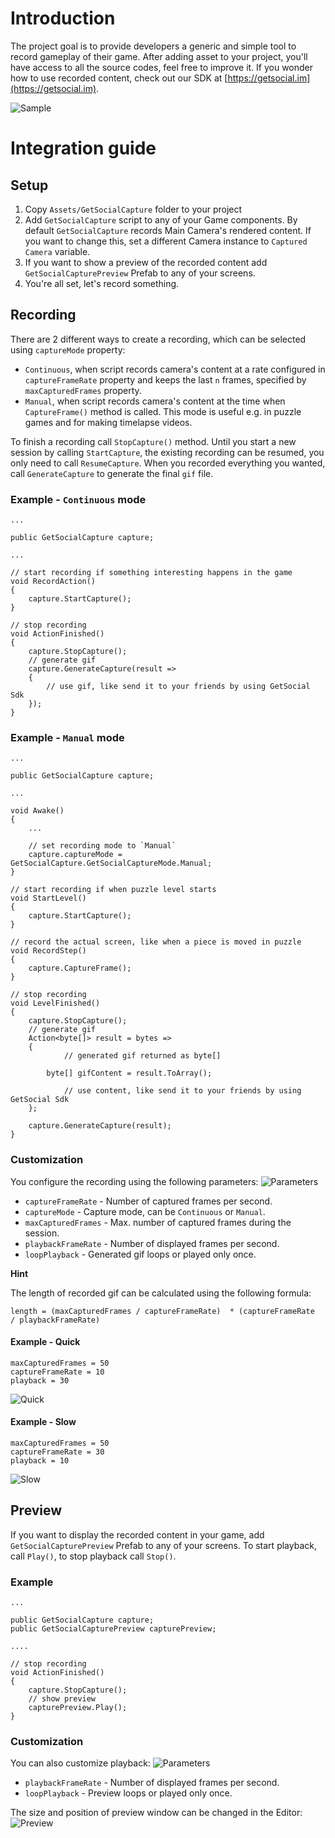 # Introduction

The project goal is to provide developers a generic and simple tool to record gameplay of their game.
After adding asset to your project, you'll have access to all the source codes, feel free to improve it.
If you wonder how to use recorded content, check out our SDK at [https://getsocial.im](https://getsocial.im).

![Sample](getsocial-gif-capture-library.gif)

# Integration guide

## Setup

1. Copy `Assets/GetSocialCapture` folder to your project
1. Add `GetSocialCapture` script to any of your Game components.
By default `GetSocialCapture` records Main Camera's rendered content. If you want to change this, set a different Camera instance
to `Captured Camera` variable.
1. If you want to show a preview of the recorded content add `GetSocialCapturePreview` Prefab to any of your screens.
1. You're all set, let's record something. 

## Recording

There are 2 different ways to create a recording, which can be selected using `captureMode` property:
- `Continuous`, when script records camera's content at a rate configured in `captureFrameRate` property and keeps the last `n` frames, specified by `maxCapturedFrames` property.
- `Manual`, when script records camera's content at the time when `CaptureFrame()` method is called. This mode is useful e.g. in puzzle games and for making timelapse videos.

To finish a recording call `StopCapture()` method. Until you start a new session by calling `StartCapture`, the existing recording can be resumed, you only need to call `ResumeCapture`.
When you recorded everything you wanted, call `GenerateCapture` to generate the final `gif` file.

### Example - `Continuous` mode

```
...

public GetSocialCapture capture;

...

// start recording if something interesting happens in the game
void RecordAction() 
{
    capture.StartCapture();
}

// stop recording
void ActionFinished()
{
    capture.StopCapture();
    // generate gif
	capture.GenerateCapture(result =>
	{
        // use gif, like send it to your friends by using GetSocial Sdk
    });
}
```

### Example - `Manual` mode

```
...

public GetSocialCapture capture;

...

void Awake()
{
    ...
    
    // set recording mode to `Manual`
    capture.captureMode = GetSocialCapture.GetSocialCaptureMode.Manual;
}

// start recording if when puzzle level starts
void StartLevel() 
{
    capture.StartCapture();
}

// record the actual screen, like when a piece is moved in puzzle
void RecordStep()
{
    capture.CaptureFrame();
}

// stop recording
void LevelFinished()
{
    capture.StopCapture();
    // generate gif
	Action<byte[]> result = bytes =>
	{
            // generated gif returned as byte[]

	    byte[] gifContent = result.ToArray();

            // use content, like send it to your friends by using GetSocial Sdk
	};  

	capture.GenerateCapture(result);
}
```

### Customization

You configure the recording using the following parameters:
![Parameters](capture_parameters.png)

- `captureFrameRate` - Number of captured frames per second.
- `captureMode` - Capture mode, can be `Continuous` or `Manual`.
- `maxCapturedFrames` - Max. number of captured frames during the session.
- `playbackFrameRate` - Number of displayed frames per second.
- `loopPlayback` - Generated gif loops or played only once.

**Hint**

The length of recorded gif can be calculated using the following formula:

```
length = (maxCapturedFrames / captureFrameRate)  * (captureFrameRate  / playbackFrameRate)
```

#### Example - Quick

```
maxCapturedFrames = 50
captureFrameRate = 10
playback = 30
```

![Quick](example-quick.gif)


#### Example - Slow

```
maxCapturedFrames = 50
captureFrameRate = 30
playback = 10
```

![Slow](example-slow.gif)

## Preview

If you want to display the recorded content in your game, add `GetSocialCapturePreview` Prefab to any of your screens.
To start playback, call `Play()`, to stop playback call `Stop()`.

### Example

```
...

public GetSocialCapture capture;
public GetSocialCapturePreview capturePreview;

....

// stop recording
void ActionFinished()
{
    capture.StopCapture();
    // show preview
    capturePreview.Play();
}
```

### Customization

You can also customize playback:
![Parameters](preview_parameters.png)

- `playbackFrameRate` - Number of displayed frames per second.
- `loopPlayback` - Preview loops or played only once.

The size and position of preview window can be changed in the Editor:
![Preview](preview_size.png)


